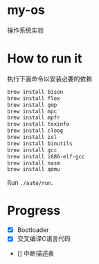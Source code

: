 # my-os
操作系统实验
# How to run it
执行下面命令以安装必要的依赖
```sh
brew install bison
brew install flex
brew install gmp
brew install mpc
brew install mpfr
brew install texinfo
brew install cloog
brew install isl
brew install binutils
brew install gcc
brew install i686-elf-gcc
brew install nasm
brew install qemu
```

Run `./auto/run`.

# Progress 
- [x] Bootloader
- [x] 交叉编译C语言代码
- [] 中断描述表
